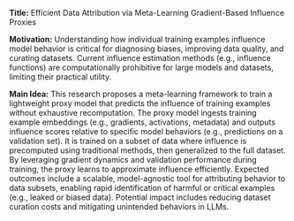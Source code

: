 **Title:** Efficient Data Attribution via Meta-Learning Gradient-Based Influence Proxies  

**Motivation:** Understanding how individual training examples influence model behavior is critical for diagnosing biases, improving data quality, and curating datasets. Current influence estimation methods (e.g., influence functions) are computationally prohibitive for large models and datasets, limiting their practical utility.  

**Main Idea:** This research proposes a meta-learning framework to train a lightweight proxy model that predicts the influence of training examples without exhaustive recomputation. The proxy model ingests training example embeddings (e.g., gradients, activations, metadata) and outputs influence scores relative to specific model behaviors (e.g., predictions on a validation set). It is trained on a subset of data where influence is precomputed using traditional methods, then generalized to the full dataset. By leveraging gradient dynamics and validation performance during training, the proxy learns to approximate influence efficiently. Expected outcomes include a scalable, model-agnostic tool for attributing behavior to data subsets, enabling rapid identification of harmful or critical examples (e.g., leaked or biased data). Potential impact includes reducing dataset curation costs and mitigating unintended behaviors in LLMs.